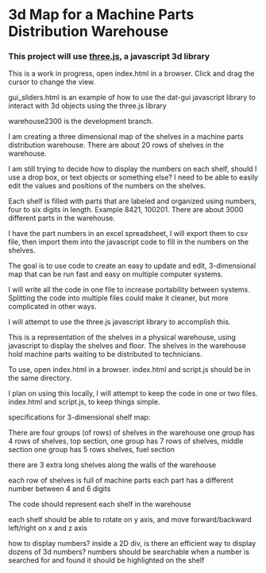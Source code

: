 
# 3d Map for a Machine Parts Distribution Warehouse 

### This project will use [three.js](https://threejs.org/), a javascript 3d library

This is a work in progress, open index.html in a browser. Click and drag the cursor to change the view.

gui_sliders.html is an example of how to use the dat-gui javascript library to interact with 3d objects using the three.js library

warehouse2300 is the development branch.

I am creating a three dimensional map of the shelves in a machine parts distribution warehouse. There are about 20 rows of shelves in the warehouse. 

I am still trying to decide how to display the numbers on each shelf, should I use a drop box, or text objects or something else?
I need to be able to easily edit the values and positions of the numbers on the shelves.

Each shelf is filled with parts that are labeled and organized using numbers, four to six digits in length. Example 8421, 100201. There are about 3000 different parts in the warehouse.

I have the part numbers in an excel spreadsheet, I will export them to csv file, then import them into the javascript code to fill in the numbers on the shelves.

The goal is to use code to create an easy to update and edit, 3-dimensional map that can be run fast and easy on multiple computer systems.

I will write all the code in one file to increase portability between systems. Splitting the code into multiple files could make it cleaner, but more complicated in other ways.

I will attempt to use the three.js javascript library to accomplish this.

This is a representation of the shelves in a physical warehouse, using javascript to display the shelves and floor.
The shelves in the warehouse hold machine parts waiting to be distributed to technicians.

To use, open index.html in a browser. index.html and script.js should be in the same directory.

I plan on using this locally, I will attempt to keep the code in one or two files.
index.html and script.js, to keep things simple.

specifications for 3-dimensional shelf map:

There are four groups (of rows) of shelves in the warehouse
one group has 4 rows of shelves, top section, 
one group has 7 rows of shelves, middle section
one group has 5 rows shelves, fuel section

there are 3 extra long shelves along the walls of the warehouse 


each row of shelves is full of machine parts
each part has a different number between 4 and 6 digits

The code should represent each shelf in the warehouse 

each shelf should be able to rotate on y axis, and move forward/backward left/right on x and z axis


how to display numbers? inside a 2D div, is there an efficient way to display dozens of 3d numbers?
numbers should be searchable
when a number is searched for and found it should be highlighted on the shelf

